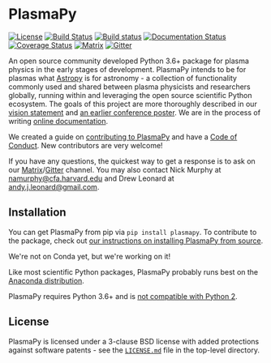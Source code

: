 # PlasmaPy
[![License](https://img.shields.io/badge/License-BSD%203--Clause-blue.svg)](./LICENSE.md)
[![Build Status](https://travis-ci.org/PlasmaPy/PlasmaPy.svg?branch=master)](https://travis-ci.org/PlasmaPy/PlasmaPy)
[![Build status](https://ci.appveyor.com/api/projects/status/hbduy62sqrvy8rn7?svg=true)](https://ci.appveyor.com/project/namurphy/plasmapy)
[![Documentation Status](https://readthedocs.org/projects/plasmapy/badge/?version=latest)](http://docs.plasmapy.org/en/latest/?badge=latest)
[![Coverage Status](https://coveralls.io/repos/github/PlasmaPy/PlasmaPy/badge.svg?branch=master)](https://coveralls.io/github/PlasmaPy/PlasmaPy?branch=master)
[![Matrix](https://matrix.to/img/matrix-badge.svg)](https://riot.im/app/#/room/#plasmapy:matrix.org)
[![Gitter](https://badges.gitter.im/Join%20Chat.svg)](https://gitter.im/PlasmaPy/Lobby)

An open source community developed Python 3.6+ package for plasma physics in
the early stages of development. PlasmaPy intends to be for plasmas what
[Astropy](https://github.com/astropy/astropy) is for astronomy - a
collection of functionality commonly used and shared between plasma physicists
and researchers globally, running within and leveraging the open source
scientific Python ecosystem. The goals of this project are more thoroughly described in our
[vision statement](http://docs.plasmapy.org/en/stable/about/vision_statement.html)
and [an earlier conference poster](http://doi.org/10.5281/zenodo.163752).
We are in the process of writing [online
documentation](http://docs.plasmapy.org/en/latest/).

We created a guide on
[contributing to PlasmaPy](http://docs.plasmapy.org/en/master/CONTRIBUTING.html) and have a
[Code of Conduct](http://docs.plasmapy.org/en/master/CODE_OF_CONDUCT.html).
New contributors are very welcome!

If you have any questions, the quickest way to get a response is to ask on our
[Matrix](https://riot.im/app/#/room/#plasmapy:matrix.org)/[Gitter](https://gitter.im/PlasmaPy/Lobby)
channel.  You may also contact
Nick Murphy at <namurphy@cfa.harvard.edu> and
Drew Leonard at <andy.j.leonard@gmail.com>.

## Installation

You can get PlasmaPy from pip via `pip install plasmapy`. To contribute to the package, check
out [our instructions on installing PlasmaPy from source](INSTALL.md).

We're not on Conda yet, but we're working on it!

Like most scientific Python packages, PlasmaPy probably runs best on the
[Anaconda distribution](https://www.anaconda.com/downloads).

PlasmaPy requires Python 3.6+ and is
[not compatible with Python 2](https://pythonclock.org/).

## License

PlasmaPy is licensed under a 3-clause BSD license with added protections
against software patents - see the [``LICENSE.md``](LICENSE.md) file in
the top-level directory.

